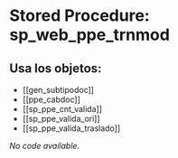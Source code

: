 # Stored Procedure: sp_web_ppe_trnmod

## Usa los objetos:
- [[gen_subtipodoc]]
- [[ppe_cabdoc]]
- [[sp_ppe_cnt_valida]]
- [[sp_ppe_valida_ori]]
- [[sp_ppe_valida_traslado]]

*No code available.*
